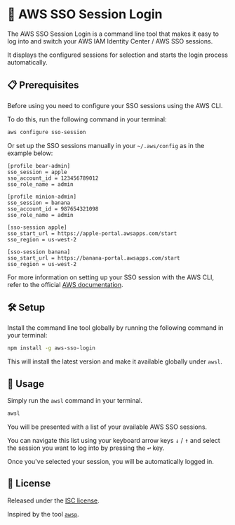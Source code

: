 # 🔑 AWS SSO Session Login

The AWS SSO Session Login is a command line tool that makes it easy to log into and switch your AWS IAM Identity Center / AWS SSO sessions.

It displays the configured sessions for selection and starts the login process automatically.

## 📋 Prerequisites

Before using you need to configure your SSO sessions using the AWS CLI.

To do this, run the following command in your terminal:

```sh
aws configure sso-session
```

Or set up the SSO sessions manually in your `~/.aws/config` as in the example below:

```config
[profile bear-admin]
sso_session = apple
sso_account_id = 123456789012
sso_role_name = admin

[profile minion-admin]
sso_session = banana
sso_account_id = 987654321098
sso_role_name = admin

[sso-session apple]
sso_start_url = https://apple-portal.awsapps.com/start
sso_region = us-west-2

[sso-session banana]
sso_start_url = https://banana-portal.awsapps.com/start
sso_region = us-west-2
```

For more information on setting up your SSO session with the AWS CLI, refer to the official [AWS documentation](https://docs.aws.amazon.com/cli/latest/userguide/sso-configure-profile-token.html).

## 🛠️ Setup

Install the command line tool globally by running the following command in your terminal:

```sh
npm install -g aws-sso-login
```

This will install the latest version and make it available globally under `awsl`.

## 🚀 Usage

Simply run the `awsl` command in your terminal.

```sh
awsl
```

You will be presented with a list of your available AWS SSO sessions.

You can navigate this list using your keyboard arrow keys <kbd>↓</kbd> / <kbd>↑</kbd> and select the session you want to log into by pressing the <kbd>↩︎</kbd> key.

Once you've selected your session, you will be automatically logged in.

## 📝 License

Released under the [ISC license](https://tldrlegal.com/license/isc-license).

Inspired by the tool [`awsp`](https://github.com/johnnyopao/awsp).

